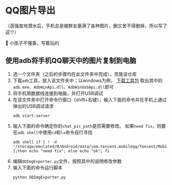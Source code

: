 # QQ图片导出

（高强度地潜水后，手机总是被群友塞满了各种图片，删又舍不得删掉，所以写了这个）

👶 小孩子不懂事，写着玩的

## 使用adb将手机QQ聊天中的图片复制到电脑

1. 选一个文件夹（之后的步骤均在此文件夹中完成），克隆该仓库
2. 下载`adb`工具，放入该文件夹中；以windows为例，
   [下载工具包](https://dl.google.com/android/repository/platform-tools-latest-windows.zip)
   取出其中的`adb.exe`、`AdbWinApi.dll`、`AdbWinUsbApi.dll`即可
3. 将手机用数据线连接到电脑，并打开USB调试
4. 在该文件夹中打开命令行窗口（shift+右键），输入下面的命令并在手机上通过弹出的USB调试请求
   ```shell
   adb start-server
   ```
5. 输入下面的命令确定你的`chat_pic_path`是否需要修改。
   如果`need fix`，则要在`adb shell`中使用`cd`和`ls`命令自行寻找
   ```shell
   adb shell if [ ! -d "/storage/emulated/0/Android/data/com.tencent.mobileqq/Tencent/MobileQQ/chatpic/" ];then echo "need fix"; else echo "ok"; fi
   ```
6. 编辑`QQImgExporter.py`文件，按照其中的说明修改参数
7. 输入下面的命令运行脚本
   ```shell
   python QQImgExporter.py
   ```
